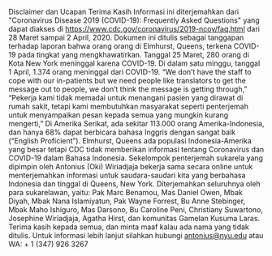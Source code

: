 Disclaimer dan Ucapan Terima Kasih
Informasi ini diterjemahkan dari  "Coronavirus Disease 2019 (COVID-19): Frequently Asked Questions" yang dapat diakses di https://www.cdc.gov/coronavirus/2019-ncov/faq.html dari 28 Maret sampai 2 April, 2020.
Dokumen ini ditulis sebagai tanggapan terhadap laporan bahwa orang orang di Elmhurst, Queens, terkena COVID-19 pada tingkat yang mengkhawatirkan. Tanggal 25 Maret, 280 orang di Kota New York meninggal karena COVID-19. Di dalam satu minggu, tanggal 1 April, 1.374 orang meninggal dari COVID-19.
“We don’t have the staff to cope with our in-patients but we need people like translators to get the message out to people, we don’t think the message is getting through,”
“Pekerja kami tidak memadai untuk menangani pasien yang  dirawat di rumah sakit, tetapi kami membutuhkan masyarakat seperti penterjemah untuk menyampaikan pesan kepada semua yang mungkin kurang mengerti,”
Di Amerika Serikat, ada sekitar 113.000 orang Amerika-Indonesia, dan hanya 68% dapat berbicara bahasa Inggris dengan sangat baik (“English Proficient”). Elmhurst, Queens ada populasi Indonesia-Amerika yang besar tetapi CDC tidak memberikan informasi tentang Coronavirus dan COVID-19 dalam Bahasa Indonesia. Sekelompok penterjemah sukarela yang dipimpin oleh Antonius (Oki) Wiriadjaja bekerja sama secara online untuk menterjemahkan informasi untuk saudara-saudari kita yang berbahasa Indonesia dan tinggal di Queens, New York.
Diterjemahkan seluruhnya oleh para sukarelawan, yaitu: Pak Marc Benamou, Mas Daniel Owen, Mbak Diyah, Mbak Nana Islamiyatun, Pak Wayne Forrest, Bu Anne Stebinger, Mbak Maho Ishiguro, Mas Darsono, Bu Caroline Peni, Christiany Suwartono, Josephine Wiriadjaja, Agatha Hirst, dan komunitas Gamelan Kusuma Laras. Terima kasih kepada semua, dan minta maaf kalau ada nama yang tidak ditulis.
Untuk informasi lebih lanjut silahkan hubungi antonius@nyu.edu atau WA: + 1 (347) 926 3267
